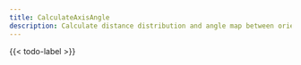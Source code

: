 ```yaml
---
title: CalculateAxisAngle
description: Calculate distance distribution and angle map between oriented sites A and B for A&middot;&middot;&middot;B&middot;&middot;&middot;C
---
```


{{< todo-label >}}
